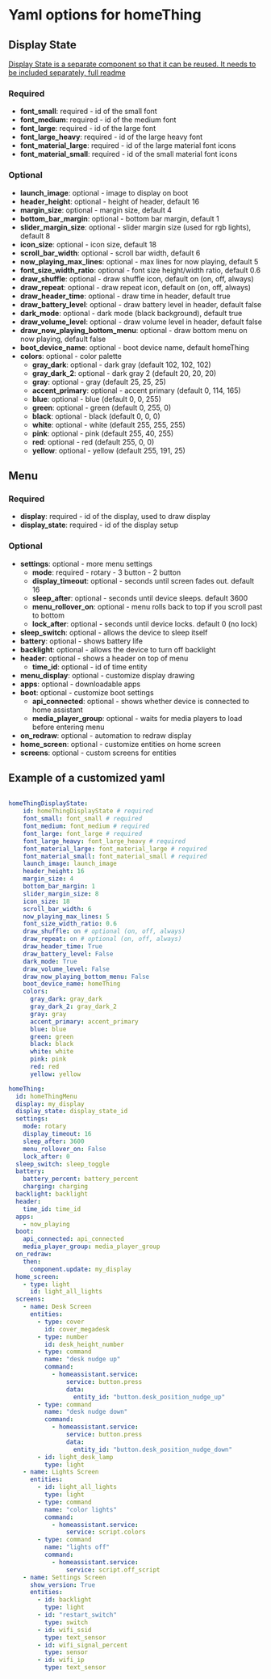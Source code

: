 # Yaml options for homeThing

## Display State
[Display State is a separate component so that it can be reused. It needs to be included separately, full readme](https://github.com/landonr/homeThing/tree/main/components/homeThingDisplayState)
### Required
- **font_small**: required - id of the small font
- **font_medium**: required - id of the medium font
- **font_large**: required - id of the large font
- **font_large_heavy**: required - id of the large heavy font
- **font_material_large**: required - id of the large material font icons
- **font_material_small**: required - id of the small material font icons

### Optional
- **launch_image**: optional - image to display on boot
- **header_height**: optional - height of header, default 16
- **margin_size**: optional - margin size, default 4
- **bottom_bar_margin**: optional - bottom bar margin, default 1
- **slider_margin_size**: optional - slider margin size (used for rgb lights), default 8
- **icon_size**: optional - icon size, default 18
- **scroll_bar_width**: optional - scroll bar width, default 6
- **now_playing_max_lines**: optional - max lines for now playing, default 5
- **font_size_width_ratio**: optional - font size height/width ratio, default 0.6
- **draw_shuffle**: optional - draw shuffle icon, default on (on, off, always)
- **draw_repeat**: optional - draw repeat icon, default on (on, off, always)
- **draw_header_time**: optional - draw time in header, default true
- **draw_battery_level**: optional - draw battery level in header, default false
- **dark_mode**: optional - dark mode (black background), default true
- **draw_volume_level**: optional - draw volume level in header, default false
- **draw_now_playing_bottom_menu**: optional - draw bottom menu on now playing, default false
- **boot_device_name**: optional - boot device name, default homeThing
- **colors**: optional - color palette
  - **gray_dark**: optional - dark gray (default 102, 102, 102)
  - **gray_dark_2**: optional - dark gray 2 (default 20, 20, 20)
  - **gray**: optional - gray (default 25, 25, 25)
  - **accent_primary**: optional - accent primary (default 0, 114, 165)
  - **blue**: optional - blue (default 0, 0, 255)
  - **green**: optional - green (default 0, 255, 0)
  - **black**: optional - black (default 0, 0, 0)
  - **white**: optional - white (default 255, 255, 255)
  - **pink**: optional - pink (default 255, 40, 255)
  - **red**: optional - red (default 255, 0, 0)
  - **yellow**: optional - yellow (default 255, 191, 25)

## Menu
### Required
- **display**: required - id of the display, used to draw display
- **display_state**: required - id of the display setup

### Optional
- **settings**: optional - more menu settings
  - **mode**: required - rotary - 3 button - 2 button
  - **display_timeout**: optional - seconds until screen fades out. default 16
  - **sleep_after**: optional - seconds until device sleeps. default 3600
  - **menu_rollover_on**: optional - menu rolls back to top if you scroll past to bottom
  - **lock_after**: optional - seconds until device locks. default 0 (no lock)
- **sleep_switch**: optional - allows the device to sleep itself
- **battery**: optional - shows battery life
- **backlight**: optional - allows the device to turn off backlight
- **header**: optional - shows a header on top of menu
  - **time_id**: optional - id of time entity
- **menu_display**: optional - customize display drawing
- **apps**: optional - downloadable apps
- **boot**: optional - customize boot settings
  - **api_connected**: optional - shows whether device is connected to home assistant
  - **media_player_group**: optional - waits for media players to load before entering menu  
- **on_redraw**: optional - automation to redraw display
- **home_screen**: optional - customize entities on home screen
- **screens**: optional - custom screens for entities


## Example of a customized yaml
```yaml

homeThingDisplayState:
    id: homeThingDisplayState # required
    font_small: font_small # required
    font_medium: font_medium # required
    font_large: font_large # required
    font_large_heavy: font_large_heavy # required
    font_material_large: font_material_large # required
    font_material_small: font_material_small # required
    launch_image: launch_image 
    header_height: 16
    margin_size: 4
    bottom_bar_margin: 1
    slider_margin_size: 8
    icon_size: 18
    scroll_bar_width: 6
    now_playing_max_lines: 5
    font_size_width_ratio: 0.6
    draw_shuffle: on # optional (on, off, always)
    draw_repeat: on # optional (on, off, always)
    draw_header_time: True
    draw_battery_level: False
    dark_mode: True
    draw_volume_level: False
    draw_now_playing_bottom_menu: False
    boot_device_name: homeThing
    colors:
      gray_dark: gray_dark
      gray_dark_2: gray_dark_2
      gray: gray
      accent_primary: accent_primary
      blue: blue
      green: green
      black: black
      white: white
      pink: pink
      red: red
      yellow: yellow

homeThing:
  id: homeThingMenu
  display: my_display
  display_state: display_state_id
  settings:
    mode: rotary
    display_timeout: 16
    sleep_after: 3600
    menu_rollover_on: False
    lock_after: 0
  sleep_switch: sleep_toggle
  battery:
    battery_percent: battery_percent
    charging: charging
  backlight: backlight
  header:
    time_id: time_id
  apps:
    - now_playing
  boot:
    api_connected: api_connected
    media_player_group: media_player_group
  on_redraw:
    then:
      component.update: my_display
  home_screen:
    - type: light
      id: light_all_lights
  screens:
    - name: Desk Screen
      entities:
        - type: cover
          id: cover_megadesk
        - type: number
          id: desk_height_number
        - type: command
          name: "desk nudge up"
          command:
            - homeassistant.service:
                service: button.press
                data:
                  entity_id: "button.desk_position_nudge_up"
        - type: command
          name: "desk nudge down"
          command:
            - homeassistant.service:
                service: button.press
                data:
                  entity_id: "button.desk_position_nudge_down"
        - id: light_desk_lamp
          type: light
    - name: Lights Screen
      entities:
        - id: light_all_lights
          type: light
        - type: command
          name: "color lights"
          command:
            - homeassistant.service:
                service: script.colors
        - type: command
          name: "lights off"
          command:
            - homeassistant.service:
                service: script.off_script
    - name: Settings Screen
      show_version: True
      entities:
        - id: backlight
          type: light
        - id: "restart_switch"
          type: switch
        - id: wifi_ssid
          type: text_sensor
        - id: wifi_signal_percent
          type: sensor
        - id: wifi_ip
          type: text_sensor
```
